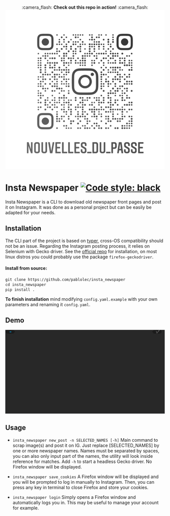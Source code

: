 <p align="center">
    :camera_flash: <b>Check out this repo in action!</b> :camera_flash:
    <img src="docs/assets/instagram_nametag.png">
</p>

# Insta Newspaper [![Code style: black](https://img.shields.io/badge/code%20style-black-000000.svg)](https://github.com/psf/black)

Insta Newspaper is a CLI to download old newspaper front pages and post it on Instagram.
It was done as a personal project but can be easily be adapted for your needs.

## Installation

The CLI part of the project is based on [typer](https://github.com/tiangolo/typer "typer"), cross-OS compatibility should not be an issue.
Regarding the Instagram posting process, it relies on Selenium with Gecko driver. See the [official repo](https://github.com/mozilla/geckodriver "geckodriver repository") for installation, on most linux distros you could probably use the package `firefox-geckodriver`.

#### Install from source:

```
git clone https://github.com/pablolec/insta_newspaper
cd insta_newspaper
pip install .
```

**To finish installation** mind modifying `config.yaml.example` with your own parameters and renaming it `config.yaml`.

## Demo

<p align="center">
    <img src="docs/assets/demo.gif">
</p>

## Usage

- `insta_newspaper new_post -n SELECTED_NAMES [-h]`
  Main command to scrap image(s) and post it on IG. Just replace [SELECTED_NAMES] by one or more newspaper names. Names must be separated by spaces, you can also only input part of the names, the utility will look inside reference for matches.
  Add `-h` to start a headless Gecko driver. No Firefox window will be displayed.

- `insta_newspaper save_cookies`
  A Firefox window will be displayed and you will be prompted to log in manually to Instagram. Then, you can press any key in terminal to close Firefox and store your cookies.

- `insta_newspaper login`
  Simply opens a Firefox window and automatically logs you in. This may be useful to manage your account for example.
